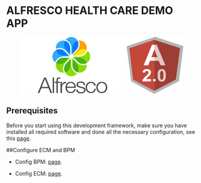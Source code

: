 # ALFRESCO HEALTH CARE DEMO APP

<p align="center">
  <img title="alfresco" alt='alfresco' src='assets/alfresco.png'  width="280px" height="150px"></img>
  <img title="angular2" alt='angular2' src='assets/angular2.png'  width="150px" height="150px"></img>
</p>

## Prerequisites

Before you start using this development framework, make sure you have installed all required software and done all the
necessary configuration, see this [page](PREREQUISITES.md).

##Configure ECM and BPM

- Config BPM: [page](assets/bpm/README.md).

- Config ECM: [page](assets/ecm/README.md).
